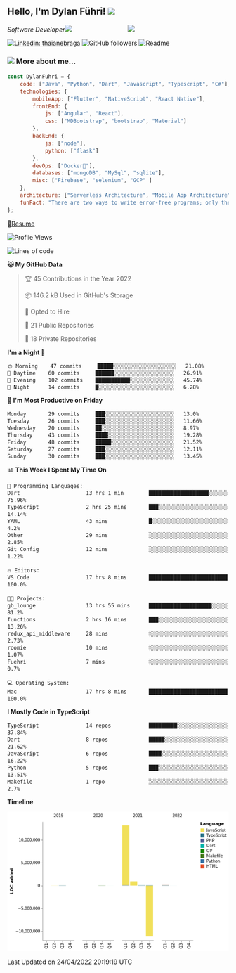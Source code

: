 <h2>Hello, I'm Dylan Führi! <img src="https://media.giphy.com/media/12oufCB0MyZ1Go/giphy.gif" width="50"></h2>
<img align='right' src="https://media.giphy.com/media/836HiJc7pgzy8iNXCn/giphy.gif" width="230">
<p><em>Software Developer</a><img src="https://media.giphy.com/media/WUlplcMpOCEmTGBtBW/giphy.gif" width="30"> 
</em></p>

[![Linkedin: thaianebraga](https://img.shields.io/badge/-Dylan-blue?style=flat-square&logo=Linkedin&logoColor=white&link=https://www.linkedin.com/in/dylan-fuhri/)](https://www.linkedin.com/in/dylan-fuhri/)
![GitHub followers](https://img.shields.io/github/followers/HibiZA?style=social)
![Readme](https://github.com/HibiZA/HibiZA/workflows/Readme/badge.svg)

### <img src="https://media.giphy.com/media/VgCDAzcKvsR6OM0uWg/giphy.gif" width="50"> More about me...  

```javascript
const DylanFuhri = {
    code: ["Java", "Python", "Dart", "Javascript", "Typescript", "C#"],
    technologies: {
        mobileApp: ["Flutter", "NativeScript", "React Native"],
        frontEnd: {
            js: ["Angular", "React"],
            css: ["MDBootstrap", "bootstrap", "Material"]
        },
        backEnd: {
            js: ["node"],
            python: ["flask"]
        },
        devOps: ["Docker🐳"],
        databases: ["mongoDB", "MySql", "sqlite"],
        misc: ["Firebase", "selenium", "GCP" ]
    },
    architecture: ["Serverless Architecture", "Mobile App Architecture"],
    funFact: "There are two ways to write error-free programs; only the third one works"
};
```
📝[Resume](https://drive.google.com/file/d/1RjxKCcvUeoyYgnL_eCwQ9zay77Ayr0Xu/view?usp=sharing)
<!--START_SECTION:waka-->
![Profile Views](http://img.shields.io/badge/Profile%20Views-1-blue)

![Lines of code](https://img.shields.io/badge/From%20Hello%20World%20I%27ve%20Written-3%20Million%20lines%20of%20code-blue)

**🐱 My GitHub Data** 

> 🏆 45 Contributions in the Year 2022
 > 
> 📦 146.2 kB Used in GitHub's Storage 
 > 
> 💼 Opted to Hire
 > 
> 📜 21 Public Repositories 
 > 
> 🔑 18 Private Repositories  
 > 
**I'm a Night 🦉** 

```text
🌞 Morning    47 commits     █████░░░░░░░░░░░░░░░░░░░░   21.08% 
🌆 Daytime    60 commits     ██████░░░░░░░░░░░░░░░░░░░   26.91% 
🌃 Evening    102 commits    ███████████░░░░░░░░░░░░░░   45.74% 
🌙 Night      14 commits     █░░░░░░░░░░░░░░░░░░░░░░░░   6.28%

```
📅 **I'm Most Productive on Friday** 

```text
Monday       29 commits     ███░░░░░░░░░░░░░░░░░░░░░░   13.0% 
Tuesday      26 commits     ███░░░░░░░░░░░░░░░░░░░░░░   11.66% 
Wednesday    20 commits     ██░░░░░░░░░░░░░░░░░░░░░░░   8.97% 
Thursday     43 commits     ████░░░░░░░░░░░░░░░░░░░░░   19.28% 
Friday       48 commits     █████░░░░░░░░░░░░░░░░░░░░   21.52% 
Saturday     27 commits     ███░░░░░░░░░░░░░░░░░░░░░░   12.11% 
Sunday       30 commits     ███░░░░░░░░░░░░░░░░░░░░░░   13.45%

```


📊 **This Week I Spent My Time On** 

```text
💬 Programming Languages: 
Dart                     13 hrs 1 min        ███████████████████░░░░░░   75.96% 
TypeScript               2 hrs 25 mins       ███░░░░░░░░░░░░░░░░░░░░░░   14.14% 
YAML                     43 mins             █░░░░░░░░░░░░░░░░░░░░░░░░   4.2% 
Other                    29 mins             ░░░░░░░░░░░░░░░░░░░░░░░░░   2.85% 
Git Config               12 mins             ░░░░░░░░░░░░░░░░░░░░░░░░░   1.22%

🔥 Editors: 
VS Code                  17 hrs 8 mins       █████████████████████████   100.0%

🐱‍💻 Projects: 
gb_lounge                13 hrs 55 mins      ████████████████████░░░░░   81.2% 
functions                2 hrs 16 mins       ███░░░░░░░░░░░░░░░░░░░░░░   13.26% 
redux_api_middleware     28 mins             ░░░░░░░░░░░░░░░░░░░░░░░░░   2.73% 
roomie                   10 mins             ░░░░░░░░░░░░░░░░░░░░░░░░░   1.07% 
Fuehri                   7 mins              ░░░░░░░░░░░░░░░░░░░░░░░░░   0.7%

💻 Operating System: 
Mac                      17 hrs 8 mins       █████████████████████████   100.0%

```

**I Mostly Code in TypeScript** 

```text
TypeScript               14 repos            █████████░░░░░░░░░░░░░░░░   37.84% 
Dart                     8 repos             █████░░░░░░░░░░░░░░░░░░░░   21.62% 
JavaScript               6 repos             ████░░░░░░░░░░░░░░░░░░░░░   16.22% 
Python                   5 repos             ███░░░░░░░░░░░░░░░░░░░░░░   13.51% 
Makefile                 1 repo              ░░░░░░░░░░░░░░░░░░░░░░░░░   2.7%

```


**Timeline**

![Chart not found](https://raw.githubusercontent.com/HibiZA/HibiZA/master/charts/bar_graph.png) 


 Last Updated on 24/04/2022 20:19:19 UTC
<!--END_SECTION:waka-->
